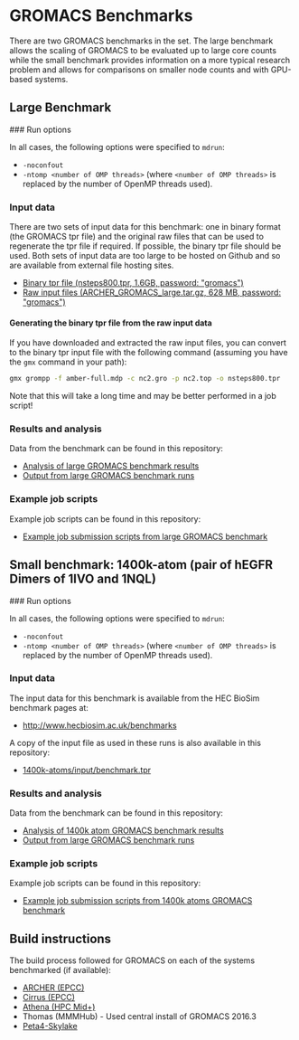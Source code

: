 # GROMACS Benchmarks

There are two GROMACS benchmarks in the set. The large benchmark allows the scaling of GROMACS
to be evaluated up to large core counts while the small benchmark provides information on 
a more typical research problem and allows for comparisons on smaller node counts and 
with GPU-based systems.

## Large Benchmark

### Run options

In all cases, the following options were specified to `mdrun`:

* `-noconfout`
* `-ntomp <number of OMP threads>` (where `<number of OMP threads>` is replaced by the number of OpenMP threads used).

### Input data

There are two sets of input data for this benchmark: one in binary format (the GROMACS tpr file) and 
the original raw files that can be used to regenerate the tpr file if required. If possible, the 
binary tpr file should be used. Both sets of input data are too large to be hosted on Github and 
so are available from external file hosting sites.

* [Binary tpr file (nsteps800.tpr, 1.6GB, password: "gromacs")](https://datasync.ed.ac.uk/index.php/s/49Qg4UVsYE2EjvL)
* [Raw input files (ARCHER_GROMACS_large.tar.gz, 628 MB, password: "gromacs")](https://datasync.ed.ac.uk/index.php/s/JutDxHuyvMaCe7a)

#### Generating the binary tpr file from the raw input data

If you have downloaded and extracted the raw input files, you can convert to the binary tpr input
file with the following command (assuming you have the ``gmx`` command in your path):

```bash
gmx grompp -f amber-full.mdp -c nc2.gro -p nc2.top -o nsteps800.tpr
```

Note that this will take a long time and may be better performed in a job script!

### Results and analysis

Data from the benchmark can be found in this repository:

* [Analysis of large GROMACS benchmark results](analysis/GROMACS_large_perf_analysis.ipynb)
* [Output from large GROMACS benchmark runs](large/results)

### Example job scripts

Example job scripts can be found in this repository:

* [Example job submission scripts from large GROMACS benchmark](large/run/)

## Small benchmark: 1400k-atom (pair of hEGFR Dimers of 1IVO and 1NQL)

### Run options

In all cases, the following options were specified to `mdrun`:

* `-noconfout`
* `-ntomp <number of OMP threads>` (where `<number of OMP threads>` is replaced by the number of OpenMP threads used).

### Input data

The input data for this benchmark is available from the HEC BioSim benchmark pages at:

* http://www.hecbiosim.ac.uk/benchmarks

A copy of the input file as used in these runs is also available in this repository:

* [1400k-atoms/input/benchmark.tpr](1400k-atoms/input/benchmark.tpr)

### Results and analysis

Data from the benchmark can be found in this repository:

* [Analysis of 1400k atom GROMACS benchmark results](analysis/GROMACS_1400k-atoms_perf_analysis.ipynb)
* [Output from large GROMACS benchmark runs](1400k-atoms/results)

### Example job scripts

Example job scripts can be found in this repository:

* [Example job submission scripts from 1400k atoms GROMACS benchmark](1400k-atoms/run/)

## Build instructions

The build process followed for GROMACS on each of the systems benchmarked (if available):

* [ARCHER (EPCC)](https://github.com/hpc-uk/build-instructions/blob/master/GROMACS/ARCHER_2016.3_gcc5_ivybrg.md)
* [Cirrus (EPCC)](https://github.com/hpc-uk/build-instructions/blob/master/GROMACS/Cirrus_2016.3_gcc6.md)
* [Athena (HPC Mid+)](https://github.com/hpc-uk/build-instructions/blob/master/GROMACS/Athena_2016.3_gcc6.md)
* Thomas (MMMHub) - Used central install of GROMACS 2016.3
* [Peta4-Skylake](https://github.com/hpc-uk/build-instructions/blob/master/GROMACS/CSD3Skylake_2016.4_gcc7.md)

